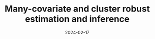 ---
title: "Many-covariate and cluster robust estimation and inference"
collection: publications
category: conferences
permalink: /research/Anatolyev_Ng
excerpt: ''
date: 2024-02-17
#venue: ''
#paperurl: 'http://academicpages.github.io/files/paper3.pdf'
citation: 'Stanislav Anatolyev & Cheuk Fai Ng (2024). &quot;Many-covariate and cluster robust estimation and inference&quot;.'
---